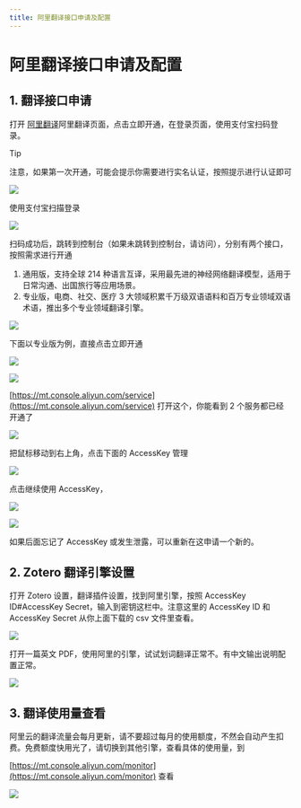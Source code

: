 ```yaml
---
title: 阿里翻译接口申请及配置
---
```


# 阿里翻译接口申请及配置

## 1. 翻译接口申请

打开 [阿里翻译](https://www.aliyun.com/product/ai/alimt?spm=5176.19720258.J_8058803260.278.e9392c4a5eczxp)阿里翻译页面，点击立即开通，在登录页面，使用支付宝扫码登录。

> [!TIP]
> 注意，如果第一次开通，可能会提示你需要进行实名认证，按照提示进行认证即可

![](../../../assets/images/zotero-plugin-translate/阿里翻译接口申请及配置-1.png)

使用支付宝扫描登录

![](../../../assets/images/zotero-plugin-translate/阿里翻译接口申请及配置-2.png)

扫码成功后，跳转到控制台（如果未跳转到控制台，请访问），分别有两个接口，按照需求进行开通

1. 通用版，支持全球 214 种语言互译，采用最先进的神经网络翻译模型，适用于日常沟通、出国旅行等应用场景。
2. 专业版，电商、社交、医疗 3 大领域积累千万级双语语料和百万专业领域双语术语，推出多个专业领域翻译引擎。

![](../../../assets/images/zotero-plugin-translate/阿里翻译接口申请及配置-3.png)

下面以专业版为例，直接点击立即开通

![](../../../assets/images/zotero-plugin-translate/阿里翻译接口申请及配置-4.png)

![](../../../assets/images/zotero-plugin-translate/阿里翻译接口申请及配置-5.png)

[https://mt.console.aliyun.com/service](https://mt.console.aliyun.com/service) 打开这个，你能看到 2 个服务都已经开通了

![](../../../assets/images/zotero-plugin-translate/阿里翻译接口申请及配置-6.png)

把鼠标移动到右上角，点击下面的 AccessKey 管理

![](../../../assets/images/zotero-plugin-translate/阿里翻译接口申请及配置-7.png)

点击继续使用 AccessKey，

![](../../../assets/images/zotero-plugin-translate/阿里翻译接口申请及配置-8.png)

![](../../../assets/images/zotero-plugin-translate/阿里翻译接口申请及配置-9.png)

如果后面忘记了 AccessKey 或发生泄露，可以重新在这申请一个新的。

## 2. Zotero 翻译引擎设置

打开 Zotero 设置，翻译插件设置，找到阿里引擎，按照 AccessKey ID#AccessKey Secret，输入到密钥这栏中。注意这里的 AccessKey ID 和 AccessKey Secret 从你上面下载的 csv 文件里查看。

![](../../../assets/images/zotero-plugin-translate/阿里翻译接口申请及配置-10.png)

打开一篇英文 PDF，使用阿里的引擎，试试划词翻译正常不。有中文输出说明配置正常。

![](../../../assets/images/zotero-plugin-translate/阿里翻译接口申请及配置-11.png)

## 3. 翻译使用量查看

阿里云的翻译流量会每月更新，请不要超过每月的使用额度，不然会自动产生扣费。免费额度快用光了，请切换到其他引擎，查看具体的使用量，到

[https://mt.console.aliyun.com/monitor](https://mt.console.aliyun.com/monitor) 查看

![](../../../assets/images/zotero-plugin-translate/阿里翻译接口申请及配置-12.png)
